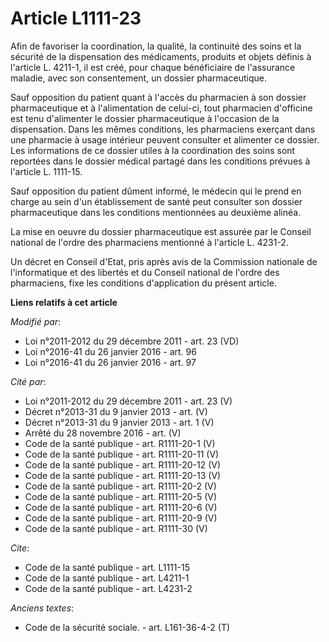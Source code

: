 # Article L1111-23

Afin de favoriser la coordination, la qualité, la continuité des soins et la sécurité de la dispensation des médicaments,
produits et objets définis à l'article L. 4211-1, il est créé, pour chaque bénéficiaire de l'assurance maladie, avec son
consentement, un dossier pharmaceutique. 

Sauf opposition du patient quant à l'accès du pharmacien à son dossier pharmaceutique et à l'alimentation de celui-ci, tout
pharmacien d'officine est tenu d'alimenter le dossier pharmaceutique à l'occasion de la dispensation. Dans les mêmes
conditions, les pharmaciens exerçant dans une pharmacie à usage intérieur peuvent consulter et alimenter ce dossier. Les
informations de ce dossier utiles à la coordination des soins sont reportées dans le dossier médical partagé dans les
conditions prévues à l'article L. 1111-15. 

Sauf opposition du patient dûment informé, le médecin qui le prend en charge au sein d'un établissement de santé peut
consulter son dossier pharmaceutique dans les conditions mentionnées au deuxième alinéa.

La mise en oeuvre du dossier pharmaceutique est assurée par le Conseil national de l'ordre des pharmaciens mentionné à
l'article L. 4231-2. 

Un décret en Conseil d'Etat, pris après avis de la Commission nationale de l'informatique et des libertés et du Conseil
national de l'ordre des pharmaciens, fixe les conditions d'application du présent article.

**Liens relatifs à cet article**

_Modifié par_:

  - Loi n°2011-2012 du 29 décembre 2011 - art. 23 (VD)
  - Loi n°2016-41 du 26 janvier 2016 - art. 96
  - Loi n°2016-41 du 26 janvier 2016 - art. 97

_Cité par_:

  - Loi n°2011-2012  du 29 décembre 2011 - art. 23 (V)
  - Décret n°2013-31 du 9 janvier 2013 - art. (V)
  - Décret n°2013-31 du 9 janvier 2013 - art. 1 (V)
  - Arrêté du 28 novembre 2016 - art. (V)
  - Code de la santé publique - art. R1111-20-1 (V)
  - Code de la santé publique - art. R1111-20-11 (V)
  - Code de la santé publique - art. R1111-20-12 (V)
  - Code de la santé publique - art. R1111-20-13 (V)
  - Code de la santé publique - art. R1111-20-2 (V)
  - Code de la santé publique - art. R1111-20-5 (V)
  - Code de la santé publique - art. R1111-20-6 (V)
  - Code de la santé publique - art. R1111-20-9 (V)
  - Code de la santé publique - art. R1111-30 (V)

_Cite_:

  - Code de la santé publique - art. L1111-15
  - Code de la santé publique - art. L4211-1
  - Code de la santé publique - art. L4231-2

_Anciens textes_:

  - Code de la sécurité sociale. - art. L161-36-4-2 (T)
